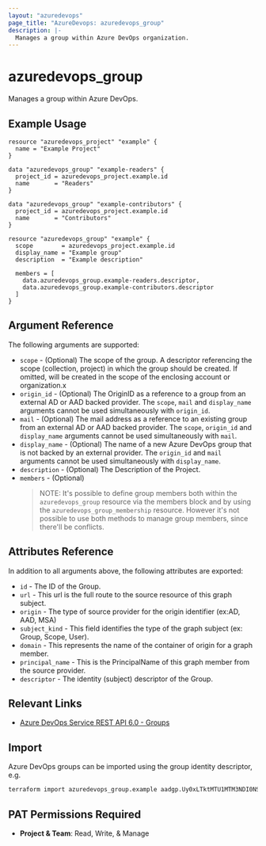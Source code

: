 ```yaml
---
layout: "azuredevops"
page_title: "AzureDevops: azuredevops_group"
description: |-
  Manages a group within Azure DevOps organization.
---
```


# azuredevops_group

Manages a group within Azure DevOps.

## Example Usage

```hcl
resource "azuredevops_project" "example" {
  name = "Example Project"
}

data "azuredevops_group" "example-readers" {
  project_id = azuredevops_project.example.id
  name       = "Readers"
}

data "azuredevops_group" "example-contributors" {
  project_id = azuredevops_project.example.id
  name       = "Contributors"
}

resource "azuredevops_group" "example" {
  scope        = azuredevops_project.example.id
  display_name = "Example group"
  description  = "Example description"

  members = [
    data.azuredevops_group.example-readers.descriptor,
    data.azuredevops_group.example-contributors.descriptor
  ]
}
```

## Argument Reference

The following arguments are supported:

- `scope` - (Optional) The scope of the group. A descriptor referencing the scope (collection, project) in which the group should be created. If omitted, will be created in the scope of the enclosing account or organization.x
- `origin_id` - (Optional) The OriginID as a reference to a group from an external AD or AAD backed provider. The `scope`, `mail` and `display_name` arguments cannot be used simultaneously with `origin_id`.
- `mail` - (Optional) The mail address as a reference to an existing group from an external AD or AAD backed provider. The `scope`, `origin_id` and `display_name` arguments cannot be used simultaneously with `mail`.
- `display_name` - (Optional) The name of a new Azure DevOps group that is not backed by an external provider. The `origin_id` and `mail` arguments cannot be used simultaneously with `display_name`.
- `description` - (Optional) The Description of the Project.
- `members` - (Optional)
  > NOTE: It's possible to define group members both within the `azuredevops_group` resource via the members block and by using the `azuredevops_group_membership` resource. However it's not possible to use both methods to manage group members, since there'll be conflicts.

## Attributes Reference

In addition to all arguments above, the following attributes are exported:

- `id` - The ID of the Group.
- `url` - This url is the full route to the source resource of this graph subject.
- `origin` - The type of source provider for the origin identifier (ex:AD, AAD, MSA)
- `subject_kind` - This field identifies the type of the graph subject (ex: Group, Scope, User).
- `domain` - This represents the name of the container of origin for a graph member.
- `principal_name` - This is the PrincipalName of this graph member from the source provider.
- `descriptor` - The identity (subject) descriptor of the Group.

## Relevant Links

- [Azure DevOps Service REST API 6.0 - Groups](https://docs.microsoft.com/en-us/rest/api/azure/devops/graph/groups?view=azure-devops-rest-6.0)

## Import

Azure DevOps groups can be imported using the group identity descriptor, e.g.

```sh
terraform import azuredevops_group.example aadgp.Uy0xLTktMTU1MTM3NDI0NS0xMjA0NDAwOTY5LTI0MDI5ODY0MTMtMjE3OTQwODYxNi0zLTIxNjc2NjQyNTMtMzI1Nzg0NDI4OS0yMjU4MjcwOTc0LTI2MDYxODY2NDU
```

## PAT Permissions Required

- **Project & Team**: Read, Write, & Manage
